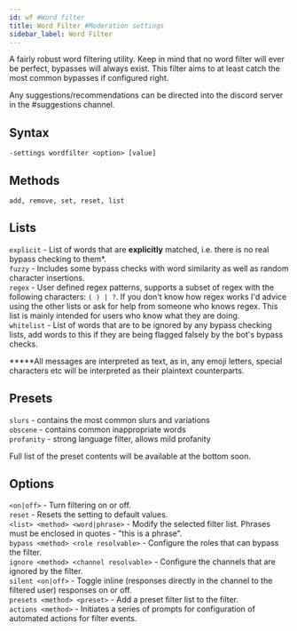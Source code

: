 ```yaml
---
id: wf #Word filter
title: Word Filter #Moderation settings
sidebar_label: Word Filter
---
```


A fairly robust word filtering utility. Keep in mind that no word filter will ever be perfect, bypasses will always exist. This filter aims to at least catch the most common bypasses if configured right.

Any suggestions/recommendations can be directed into the discord server in the #suggestions channel.

## Syntax  
`-settings wordfilter <option> [value]`  

## Methods  
`add, remove, set, reset, list`  

## Lists  
`explicit` - List of words that are **explicitly** matched, i.e. there is no real bypass checking to them\*.  
`fuzzy` - Includes some bypass checks with word similarity as well as random character insertions.  
`regex` - User defined regex patterns, supports a subset of regex with the following characters: `( ) | ?`. If you don't know how regex works I'd advice using the other lists or ask for help from someone who knows regex. This list is mainly intended for users who know what they are doing.  
`whitelist` - List of words that are to be ignored by any bypass checking lists, add words to this if they are being flagged falsely by the bot's bypass checks.  

**\***All messages are interpreted as text, as in, any emoji letters, special characters etc will be interpreted as their plaintext counterparts.  

## Presets  
`slurs` - contains the most common slurs and variations  
`obscene` - contains common inappropriate words  
`profanity` - strong language filter, allows mild profanity  

Full list of the preset contents will be available at the bottom soon.

## Options  
`<on|off>` - Turn filtering on or off.  
`reset` - Resets the setting to default values.  
`<list> <method> <word|phrase>` - Modify the selected filter list. Phrases must be enclosed in quotes - "this is a phrase".  
`bypass <method> <role resolvable>` - Configure the roles that can bypass the filter.  
`ignore <method> <channel resolvable>` - Configure the channels that are ignored by the filter.  
`silent <on|off>` - Toggle inline (responses directly in the channel to the filtered user) responses on or off.  
`presets <method> <preset>` - Add a preset filter list to the filter.  
`actions <method>` - Initiates a series of prompts for configuration of automated actions for filter events.